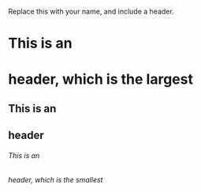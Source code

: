 Replace this with your name, and include a header.
# This is an <h1> header, which is the largest

## This is an <h2> header

###### This is an <h6> header, which is the smallest

